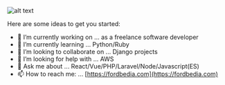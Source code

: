 <!--### Hi there 👋-->


<!--**fordbedia/fordbedia** is a ✨ _special_ ✨ repository because its `README.md` (this file) appears on your GitHub profile. -->


![alt text](https://fordbedia.com/images/fordbedia-logo.png "Ford Bedia")

Here are some ideas to get you started:

- 🔭 I’m currently working on ... as a freelance software developer
- 🌱 I’m currently learning ... Python/Ruby
- 👯 I’m looking to collaborate on ... Django projects
- 🤔 I’m looking for help with ... AWS
- 💬 Ask me about ... React/Vue/PHP/Laravel/Node/Javascript(ES)
- 📫 How to reach me: ... [https://fordbedia.com](https://fordbedia.com)
<!-- - 😄 Pronouns: ...
- ⚡ Fun fact: ... -->
